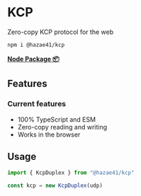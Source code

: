 # KCP

Zero-copy KCP protocol for the web

```bash
npm i @hazae41/kcp
```

[**Node Package 📦**](https://www.npmjs.com/package/@hazae41/kcp)

## Features

### Current features
- 100% TypeScript and ESM
- Zero-copy reading and writing
- Works in the browser

## Usage

```typescript
import { KcpDuplex } from "@hazae41/kcp"

const kcp = new KcpDuplex(udp)
```